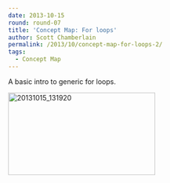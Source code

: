 ```yaml
---
date: 2013-10-15
round: round-07
title: 'Concept Map: For loops'
author: Scott Chamberlain
permalink: /2013/10/concept-map-for-loops-2/
tags:
  - Concept Map
---
```

A basic intro to generic for loops.

[<img class="alignnone size-medium wp-image-4762" alt="20131015_131920" src="http://teaching.software-carpentry.org/wp-content/uploads/2013/10/20131015_131920-300x168.jpg" width="300" height="168" />][1]

 [1]: http://teaching.software-carpentry.org/wp-content/uploads/2013/10/20131015_131920.jpg

